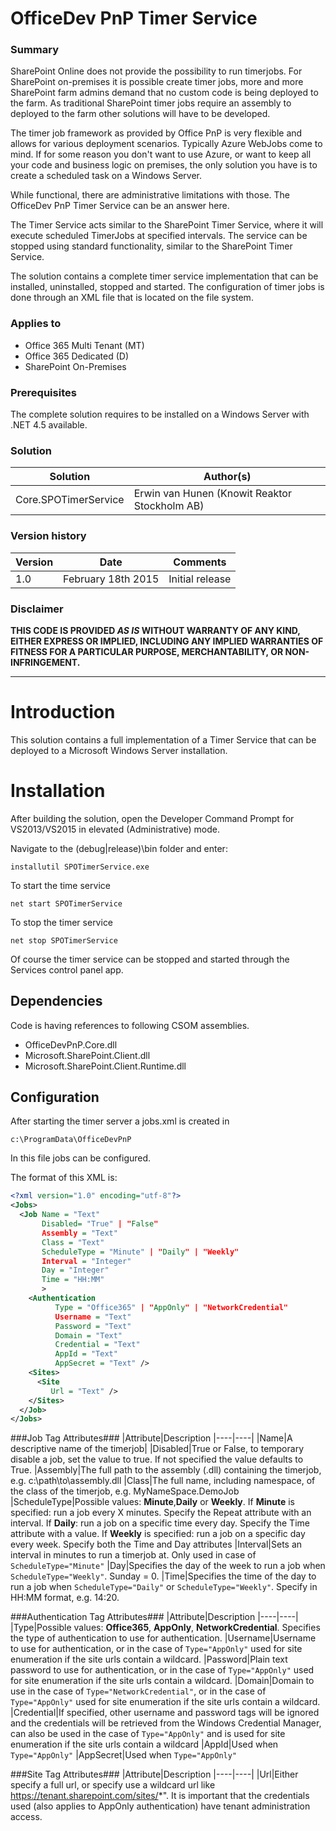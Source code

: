 # OfficeDev PnP Timer Service #

### Summary ###
SharePoint Online does not provide the possibility to run timerjobs. For SharePoint on-premises it is possible create timer jobs, more and more SharePoint farm admins demand that no custom code is being deployed to the farm. As traditional SharePoint timer jobs require an assembly to deployed to the farm other solutions will have to be developed.

The timer job framework as provided by Office PnP is very flexible and allows for various deployment scenarios. Typically Azure WebJobs come to mind. If for some reason you don't want to use Azure, or want to keep all your code and business logic on premises, the only solution you have is to create a scheduled task on a Windows Server.

While functional, there are administrative limitations with those. The OfficeDev PnP Timer Service can be an answer here.

The Timer Service acts similar to the SharePoint Timer Service, where it will execute scheduled TimerJobs at specified intervals. The service can be stopped using standard functionality, similar to the SharePoint Timer Service.

The solution contains a complete timer service implementation that can be installed, uninstalled, stopped and started. The configuration of timer jobs is done through an XML file that is located on the file system.

### Applies to ###
-  Office 365 Multi Tenant (MT)
-  Office 365 Dedicated (D)
-  SharePoint On-Premises

### Prerequisites ###
The complete solution requires to be installed on a Windows Server with .NET 4.5 available.

### Solution ###
Solution | Author(s)
---------|----------
Core.SPOTimerService | Erwin van Hunen (Knowit Reaktor Stockholm AB)

### Version history ###
Version  | Date | Comments
---------| -----| --------
1.0  | February 18th 2015 | Initial release

### Disclaimer ###
**THIS CODE IS PROVIDED *AS IS* WITHOUT WARRANTY OF ANY KIND, EITHER EXPRESS OR IMPLIED, INCLUDING ANY IMPLIED WARRANTIES OF FITNESS FOR A PARTICULAR PURPOSE, MERCHANTABILITY, OR NON-INFRINGEMENT.**


----------

# Introduction #
This solution contains a full implementation of a Timer Service that can be deployed to a Microsoft Windows Server installation.

# Installation #
After building the solution, open the Developer Command Prompt for VS2013/VS2015 in elevated (Administrative) mode.

Navigate to the (debug|release)\bin folder and enter:

    installutil SPOTimerService.exe

To start the time service

    net start SPOTimerService
   
To stop the timer service

    net stop SPOTimerService

Of course the timer service can be stopped and started through the Services control panel app.

## Dependencies ##
Code is having references to following CSOM assemblies.

- OfficeDevPnP.Core.dll
- Microsoft.SharePoint.Client.dll
- Microsoft.SharePoint.Client.Runtime.dll


## Configuration ##
After starting the timer server a jobs.xml is created in 

    c:\ProgramData\OfficeDevPnP

In this file jobs can be configured.

The format of this XML is:

```XML
<?xml version="1.0" encoding="utf-8"?>
<Jobs>
  <Job Name = "Text" 
       Disabled= "True" | "False"                
       Assembly = "Text" 
       Class = "Text" 
       ScheduleType = "Minute" | "Daily" | "Weekly"
       Interval = "Integer"
       Day = "Integer"
       Time = "HH:MM"
       >
    <Authentication 
          Type = "Office365" | "AppOnly" | "NetworkCredential"
          Username = "Text" 
          Password = "Text"
          Domain = "Text"
          Credential = "Text"
          AppId = "Text"
          AppSecret = "Text" />
    <Sites>
      <Site 
         Url = "Text" />
    </Sites>
  </Job>
</Jobs>
```

###Job Tag Attributes###
|Attribute|Description
|----|----|
|Name|A descriptive name of the timerjob|
|Disabled|True or False, to temporary disable a job, set the value to true. If not specified the value defaults to True.
|Assembly|The full path to the assembly (.dll) containing the timerjob, e.g. c:\path\to\assembly.dll
|Class|The full name, including namespace, of the class of the timerjob, e.g. MyNameSpace.DemoJob
|ScheduleType|Possible values: **Minute**,**Daily** or **Weekly**. If **Minute** is specified: run a job every X minutes. Specify the Repeat attribute with an interval. If **Daily**: run a job on a specific time every day. Specify the Time attribute with a value. If **Weekly** is specified: run a job on a specific day every week. Specify both the Time and Day attributes
|Interval|Sets an interval in minutes to run a timerjob at. Only used in case of `ScheduleType="Minute"`
|Day|Specifies the day of the week to run a job when `ScheduleType="Weekly"`. Sunday = 0.
|Time|Specifies the time of the day to run a job when `ScheduleType="Daily"` or `ScheduleType="Weekly"`. Specify in HH:MM format, e.g. 14:20.

###Authentication Tag Attributes###
|Attribute|Description
|----|----|
|Type|Possible values: **Office365**, **AppOnly**, **NetworkCredential**. Specifies the type of authentication to use for authentication. 
|Username|Username to use for authentication, or in the case of `Type="AppOnly"` used for site enumeration if the site urls contain a wildcard.
|Password|Plain text password to use for authentication, or in the case of `Type="AppOnly"` used for site enumeration if the site urls contain a wildcard.
|Domain|Domain to use in the case of `Type="NetworkCredential"`, or in the case of `Type="AppOnly"` used for site enumeration if the site urls contain a wildcard.
|Credential|If specified, other username and password tags will be ignored and the credentials will be retrieved from the Windows Credential Manager, can also be used in the case of `Type="AppOnly"` and is used for site enumeration if the site urls contain a wildcard
|AppId|Used when `Type="AppOnly"`
|AppSecret|Used when `Type="AppOnly"`

###Site Tag Attributes###
|Attribute|Description
|----|----| 
|Url|Either specify a full url, or specify use a wildcard url like https://tenant.sharepoint.com/sites/*". It is important that the credentials used (also applies to AppOnly authentication) have tenant administration access.
